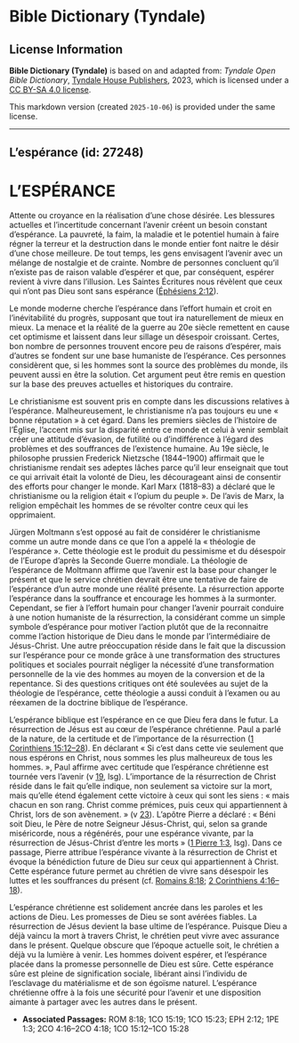 # Bible Dictionary (Tyndale)

## License Information

**Bible Dictionary (Tyndale)** is based on and adapted from: _Tyndale Open Bible Dictionary_, [Tyndale House Publishers](https://tyndaleopenresources.com/), 2023, which is licensed under a [CC BY-SA 4.0 license](https://creativecommons.org/licenses/by-sa/4.0/legalcode.en).

This markdown version (created `2025-10-06`) is provided under the same license.



--------------------------------

## L’espérance (id: 27248)

L’ESPÉRANCE
===========

Attente ou croyance en la réalisation d’une chose désirée. Les blessures actuelles et l’incertitude concernant l’avenir créent un besoin constant d’espérance. La pauvreté, la faim, la maladie et le potentiel humain à faire régner la terreur et la destruction dans le monde entier font naitre le désir d’une chose meilleure. De tout temps, les gens envisagent l’avenir avec un mélange de nostalgie et de crainte. Nombre de personnes concluent qu’il n’existe pas de raison valable d’espérer et que, par conséquent, espérer revient à vivre dans l’illusion. Les Saintes Écritures nous révèlent que ceux qui n’ont pas Dieu sont sans espérance ([Éphésiens 2:12](https://ref.ly/Eph2:12)).

Le monde moderne cherche l’espérance dans l’effort humain et croit en l’inévitabilité du progrès, supposant que tout ira naturellement de mieux en mieux. La menace et la réalité de la guerre au 20e siècle remettent en cause cet optimisme et laissent dans leur sillage un désespoir croissant. Certes, bon nombre de personnes trouvent encore peu de raisons d’espérer, mais d’autres se fondent sur une base humaniste de l’espérance. Ces personnes considèrent que, si les hommes sont la source des problèmes du monde, ils peuvent aussi en être la solution. Cet argument peut être remis en question sur la base des preuves actuelles et historiques du contraire.

Le christianisme est souvent pris en compte dans les discussions relatives à l’espérance. Malheureusement, le christianisme n’a pas toujours eu une « bonne réputation » à cet égard. Dans les premiers siècles de l’histoire de l’Église, l’accent mis sur la disparité entre ce monde et celui à venir semblait créer une attitude d’évasion, de futilité ou d’indifférence à l’égard des problèmes et des souffrances de l’existence humaine. Au 19e siècle, le philosophe prussien Frederick Nietzsche (1844–1900\) affirmait que le christianisme rendait ses adeptes lâches parce qu’il leur enseignait que tout ce qui arrivait était la volonté de Dieu, les décourageant ainsi de consentir des efforts pour changer le monde. Karl Marx (1818–83\) a déclaré que le christianisme ou la religion était « l’opium du peuple ». De l’avis de Marx, la religion empêchait les hommes de se révolter contre ceux qui les opprimaient.

Jürgen Moltmann s’est opposé au fait de considérer le christianisme comme un autre monde dans ce que l’on a appelé la « théologie de l’espérance ». Cette théologie est le produit du pessimisme et du désespoir de l’Europe d’après la Seconde Guerre mondiale. La théologie de l’espérance de Moltmann affirme que l’avenir est la base pour changer le présent et que le service chrétien devrait être une tentative de faire de l’espérance d’un autre monde une réalité présente. La résurrection apporte l’espérance dans la souffrance et encourage les hommes à la surmonter. Cependant, se fier à l’effort humain pour changer l’avenir pourrait conduire à une notion humaniste de la résurrection, la considérant comme un simple symbole d’espérance pour motiver l’action plutôt que de la reconnaitre comme l’action historique de Dieu dans le monde par l’intermédiaire de Jésus\-Christ. Une autre préoccupation réside dans le fait que la discussion sur l’espérance pour ce monde grâce à une transformation des structures politiques et sociales pourrait négliger la nécessité d’une transformation personnelle de la vie des hommes au moyen de la conversion et de la repentance. Si des questions critiques ont été soulevées au sujet de la théologie de l’espérance, cette théologie a aussi conduit à l’examen ou au réexamen de la doctrine biblique de l’espérance.

L’espérance biblique est l’espérance en ce que Dieu fera dans le futur. La résurrection de Jésus est au cœur de l’espérance chrétienne. Paul a parlé de la nature, de la certitude et de l’importance de la résurrection ([1 Corinthiens 15:12–28](https://ref.ly/1Cor15:12-1Cor15:28)). En déclarant « Si c’est dans cette vie seulement que nous espérons en Christ, nous sommes les plus malheureux de tous les hommes. », Paul affirme avec certitude que l’espérance chrétienne est tournée vers l’avenir (v [19](https://ref.ly/1Cor15:19), lsg). L’importance de la résurrection de Christ réside dans le fait qu’elle indique, non seulement sa victoire sur la mort, mais qu’elle étend également cette victoire à ceux qui sont les siens : « mais chacun en son rang. Christ comme prémices, puis ceux qui appartiennent à Christ, lors de son avènement. » (v [23](https://ref.ly/1Cor15:23)). L’apôtre Pierre a déclaré : « Béni soit Dieu, le Père de notre Seigneur Jésus\-Christ, qui, selon sa grande miséricorde, nous a régénérés, pour une espérance vivante, par la résurrection de Jésus\-Christ d’entre les morts » ([1 Pierre 1:3](https://ref.ly/1Pet1:3), lsg). Dans ce passage, Pierre attribue l’espérance vivante à la résurrection de Christ et évoque la bénédiction future de Dieu sur ceux qui appartiennent à Christ. Cette espérance future permet au chrétien de vivre sans désespoir les luttes et les souffrances du présent (cf. [Romains 8:18](https://ref.ly/Rom8:18); [2 Corinthiens 4:16–18](https://ref.ly/2Cor4:16-2Cor4:18)).

L’espérance chrétienne est solidement ancrée dans les paroles et les actions de Dieu. Les promesses de Dieu se sont avérées fiables. La résurrection de Jésus devient la base ultime de l’espérance. Puisque Dieu a déjà vaincu la mort à travers Christ, le chrétien peut vivre avec assurance dans le présent. Quelque obscure que l’époque actuelle soit, le chrétien a déjà vu la lumière à venir. Les hommes doivent espérer, et l’espérance placée dans la promesse personnelle de Dieu est sûre. Cette espérance sûre est pleine de signification sociale, libérant ainsi l’individu de l’esclavage du matérialisme et de son égoïsme naturel. L’espérance chrétienne offre à la fois une sécurité pour l’avenir et une disposition aimante à partager avec les autres dans le présent.

* **Associated Passages:** ROM 8:18; 1CO 15:19; 1CO 15:23; EPH 2:12; 1PE 1:3; 2CO 4:16–2CO 4:18; 1CO 15:12–1CO 15:28

